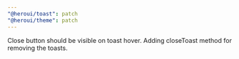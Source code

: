 ```yaml
---
"@heroui/toast": patch
"@heroui/theme": patch
---
```


Close button should be visible on toast hover. Adding closeToast method for removing the toasts.
